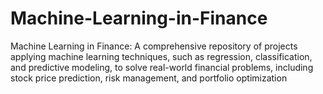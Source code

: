# Machine-Learning-in-Finance
Machine Learning in Finance: A comprehensive repository of projects applying machine learning techniques, such as regression, classification, and predictive modeling, to solve real-world financial problems, including stock price prediction, risk management, and portfolio optimization
